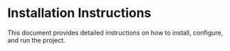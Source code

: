# Installation Instructions

This document provides detailed instructions on how to install, configure, and run the project.

